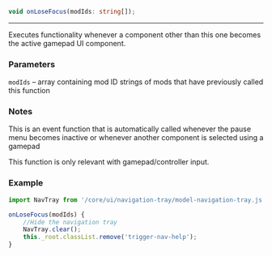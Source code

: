 ```ts
void onLoseFocus(modIds: string[]);
```

<hr>

Executes functionality whenever a component other than this one becomes the active gamepad UI component.

### Parameters

`modIds` &ndash; array containing mod ID strings of mods that have previously called this function <br>

### Notes

This is an event function that is automatically called whenever the pause menu becomes inactive or whenever another component is selected using a gamepad

This function is only relevant with gamepad/controller input.


### Example

```js
import NavTray from '/core/ui/navigation-tray/model-navigation-tray.js';

onLoseFocus(modIds) {
    //Hide the navigation tray
    NavTray.clear();
    this._root.classList.remove('trigger-nav-help');
}
```

